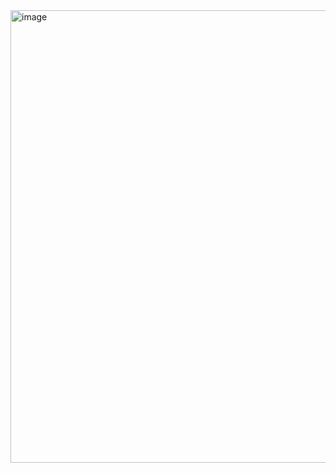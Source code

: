 <img width="1707" height="724" alt="image" src="https://github.com/user-attachments/assets/dc66543b-68c1-4700-8b4e-90b62c85c8b4" />
